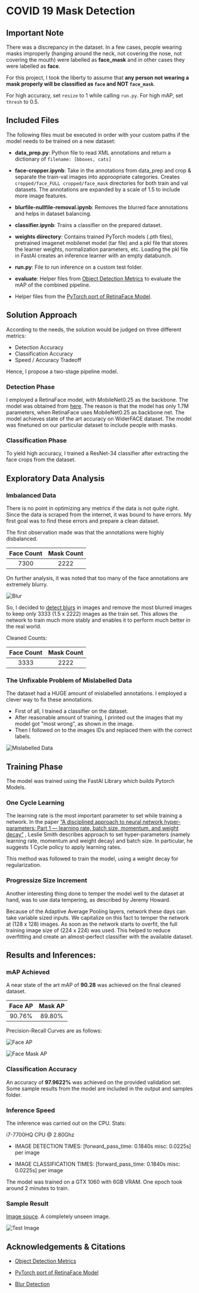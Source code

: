 # COVID 19 Mask Detection

## Important Note

There was a discrepancy in the dataset. In a few cases, people wearing masks improperly (hanging around the neck, not covering the nose, not covering the mouth) were labelled as **face_mask** and in other cases they were labelled as **face**.

For this project, I took the liberty to assume that **any person not wearing a mask properly will be classified as `face` and NOT `face_mask`**.

For high accuracy, set `resize` to 1 while calling `run.py`. For high mAP, set `thresh` to 0.5.


## Included Files

The following files must be executed in order with your custom paths if the model needs to be trained on a new dataset:

* **data_prep.py**: Python file to read XML annotations and return a dictionary of `filename: [bboxes, cats]`

* **face-cropper.ipynb**: Take in the annotations from data_prep and crop & separate the train-val images into approopriate categories. Creates `cropped/face_FULL cropped/face_mask` directories for both train and val datasets. The annotations are expanded by a scale of 1.5 to include more image features.

* **blurfile-nullfile-removal.ipynb**: Removes the blurred face annotations and helps in dataset balancing.

* **classifier.ipynb**: Trains a classifier on the prepared dataset.

* **weights diirectory**: Contains trained PyTorch models (.pth files), pretrained imagenet mobilenet model (tar file) and a pkl file that stores the learner weights, normalization parameters, etc. Loading the pkl file in FastAI creates an inference learner with an empty databunch.  

* **run.py**: File to run inference on a custom test folder. 

* **evaluate**: Helper files from [Object Detection Metrics](https://github.com/rafaelpadilla/Object-Detection-Metrics) to evaluate the mAP of the combined pipeline.

* Helper files from the [PyTorch port of RetinaFace Model]((https://github.com/biubug6/Pytorch_Retinaface)).

## Solution Approach

According to the needs, the solution would be judged on three different metrics:

* Detection Accuracy
* Classification Accuracy
* Speed / Accuracy Tradeoff

Hence, I propose a two-stage pipeline model.

### Detection Phase

I employed a RetinaFace model, with MobileNet0.25 as the backbone. The model was obtained from [here](https://github.com/biubug6/Pytorch_Retinaface). The reason is that the model has only 1.7M parameters, when RetinaFace uses MobileNet0.25 as backbone net. The model achieves state of the art accuracy on WiderFACE dataset. The model was finetuned on our particular dataset to include people with masks.

### Classification Phase

To yield high accuracy, I trained a ResNet-34 classifier after extracting the face crops from the dataset.

## Exploratory Data Analysis

### Imbalanced Data

There is no point in optimizing any metrics if the data is not quite right. Since the data is scraped from the internet, it was bound to have errors. My first goal was to find these errors and prepare a clean dataset.

The first observation made was that the annotations were highly disbalanced. 

| Face Count | Mask Count |
|:----------:|:----------:|
|    7300    |    2222    |

On further analysis, it was noted that too many of the face annotations are extremely blurry.

![Blur](./pictures/blur.jpg "Blurs")

So, I decided to [detect blurs](https://www.pyimagesearch.com/2015/09/07/blur-detection-with-opencv/) in images and remove the most blurred images to keep only 3333 (1.5 x 2222) images as the train set. This allows the network to train much more stably and enables it to perform much better in the real world.

Cleaned Counts:

| Face Count | Mask Count |
|:----------:|:----------:|
|    3333    |    2222    |

### The Unfixable Problem of Mislabelled Data

The dataset had a HUGE amount of mislabelled annotations. I employed a clever way to fix these annotations. 

* First of all, I trained a classifier on the dataset.
* After reasonable amount of training, I printed out the images that my model got "most wrong", as shown in the image. 
* Then I followed on to the images IDs and replaced them with the correct labels.

![Mislabelled Data](./pictures/mislabel.jpg "Mislabel")

## Training Phase

The model was trained using the FastAI Library which builds Pytorch Models. 

### One Cycle Learning

The learning rate is the most important parameter to set while training a network. In the paper [“A disciplined approach to neural network hyper-parameters: Part 1 — learning rate, batch size, momentum, and weight decay”](https://arxiv.org/abs/1803.09820) , Leslie Smith describes approach to set hyper-parameters (namely learning rate, momentum and weight decay) and batch size. In particular, he suggests 1 Cycle policy to apply learning rates. 

This method was followed to train the model, using a weight decay for regularization. 

### Progressize Size Increment

Another interesting thing done to temper the model well to the dataset at hand, was to use data tempering, as described by Jeremy Howard.

Because of the Adaptive Average Pooling layers, network these days can take variable sized inputs. We capitalize on this fact to temper the network at (128 x 128) images. As soon as the network starts to overfit, the full training image size of (224 x 224) was used. This helped to reduce overfitting and create an almost-perfect classifier with the available dataset. 

## Results and Inferences:

### mAP Achieved

A near state of the art mAP of **90.28** was achieved on the final cleaned dataset.

| Face AP | Mask AP |
|:----------:|:----------:|
|     90.76%   |    89.80%    |


Precision-Recall Curves are as follows:

![Face AP](./pictures/face.png "Face AP")

![Face Mask AP](./pictures/face_mask.png "Face Mask AP")

### Classification Accuracy

An accuracy of **97.9622%** was achieved on the provided validation set. Some sample results from the model are included in the output and samples folder. 

### Inference Speed

The inference was carried out on the CPU. Stats:

i7-7700HQ CPU @ 2.80Ghz

* IMAGE DETECTION TIMES:			[forward_pass_time: 0.1840s misc: 0.0225s] per image

* IMAGE CLASSIFICATION TIMES:		[forward_pass_time: 0.1840s misc: 0.0225s] per image

The model was trained on a GTX 1060 with 6GB VRAM. One epoch took around 2 minutes to train.

### Sample Result

[Image souce](https://www.telegraph.co.uk/global-health/science-and-disease/need-powerful-people-movement-support-wearing-face-masks-uk/). A completely unseen image. 

![Test Image](./pictures/test.jpeg "Test Image")

## Acknowledgements & Citations

* [Object Detection Metrics](https://github.com/rafaelpadilla/Object-Detection-Metrics)

* [PyTorch port of RetinaFace Model](https://github.com/biubug6/Pytorch_Retinaface)

* [Blur Detection](https://www.pyimagesearch.com/2015/09/07/blur-detection-with-opencv/)